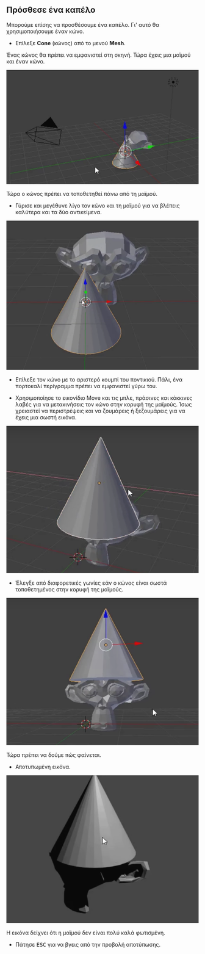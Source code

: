 ## Πρόσθεσε ένα καπέλο

Μπορούμε επίσης να προσθέσουμε ένα καπέλο. Γι' αυτό θα χρησιμοποιήσουμε έναν κώνο.

+ Επίλεξε **Cone** (κώνος) από το μενού **Mesh**.

Ένας κώνος θα πρέπει να εμφανιστεί στη σκηνή. Τώρα έχεις μια μαϊμού και έναν κώνο.

![Μαϊμού και κώνος](images/monkey-and-cone.png)

Τώρα ο κώνος πρέπει να τοποθετηθεί πάνω από τη μαϊμού.

+ Γύρισε και μεγέθυνε λίγο τον κώνο και τη μαϊμού για να βλέπεις καλύτερα και τα δύο αντικείμενα.

![Ζουμάρισμα στη μαϊμού](images/zoom-monkey.png)

+ Επίλεξε τον κώνο με το αριστερό κουμπί του ποντικιού. Πάλι, ένα πορτοκαλί περίγραμμα πρέπει να εμφανιστεί γύρω του.

+ Χρησιμοποίησε το εικονίδιο Move και τις μπλε, πράσινες και κόκκινες λαβές για να μετακινήσεις τον κώνο στην κορυφή της μαϊμούς. Ίσως χρειαστεί να περιστρέψεις και να ζουμάρεις ή ξεζουμάρεις για να έχεις μια σωστή εικόνα.

![Κώνος πάνω στη μαϊμού](images/cone-monkey.png)

+ Έλεγξε από διαφορετικές γωνίες εάν ο κώνος είναι σωστά τοποθετημένος στην κορυφή της μαϊμούς.

![Έλεγχος κώνου](images/check-cone.png)

Τώρα πρέπει να δούμε πώς φαίνεται.

+ Αποτυπωμένη εικόνα.

![Αποτύπωση μαϊμούς και κώνου](images/render-cone-monkey.png)

Η εικόνα δείχνει ότι η μαϊμού δεν είναι πολύ καλά φωτισμένη.

+ Πάτησε <kbd>ESC</kbd> για να βγεις από την προβολή αποτύπωσης.